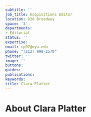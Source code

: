```yaml
---
subtitle: ''
job_title: Acquisitions Editor
location: 838 Broadway
space: '3'
departments:
- Editorial
status: ''
expertise: 
email: cp97@nyu.edu
phone: "(212) 998-2570"
twitter: ''
image: ''
buttons: 
guides: 
publications: 
keywords: 
title: Clara Platter
---
```


# About Clara Platter